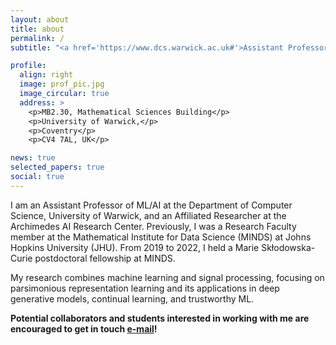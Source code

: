 ```yaml
---
layout: about
title: about
permalink: /
subtitle: "<a href='https://www.dcs.warwick.ac.uk#'>Assistant Professor @ Department of Computer Science, University of Warwick</a>."

profile:
  align: right
  image: prof_pic.jpg
  image_circular: true
  address: >
    <p>MB2.30, Mathematical Sciences Building</p>
    <p>University of Warwick,</p>
    <p>Coventry</p>
    <p>CV4 7AL, UK</p>

news: true
selected_papers: true
social: true
---
```


I am an Assistant Professor of ML/AI at the Department of Computer Science, University of Warwick, and an Affiliated Researcher at the Archimedes AI Research Center. Previously, I was a Research Faculty member at the Mathematical Institute for Data Science (MINDS) at Johns Hopkins University (JHU). From 2019 to 2022, I held a Marie Skłodowska-Curie postdoctoral fellowship at MINDS.

My research combines machine learning and signal processing, focusing on parsimonious representation learning and its applications in deep generative models, continual learning, and trustworthy ML. 


**Potential collaborators and students interested in working with me are encouraged to get in touch [e-mail](mailto:paris.giampouras@warwick.ac.uk)!**
